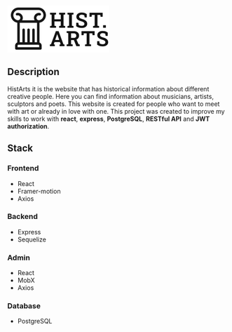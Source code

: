 <picture>
  <source media="(prefers-color-scheme: light)" srcset="https://github.com/PartySoonXd/HistArts/blob/master/client/src/assets/images/Logo.png">
  <source media="(prefers-color-scheme: dark)" srcset="https://github.com/PartySoonXd/HistArts/blob/master/client/src/assets/images/Logo-dark.svg">
  <img alt="HistArts logo" src="https://github.com/PartySoonXd/HistArts/blob/master/client/src/assets/images/Logo-dark.svg">
</picture>

## Description
HistArts it is the website that has historical information about different creative people. Here you can find information about musicians, artists, sculptors and poets. This website is created for people who want to meet with art or already in love with one. This project was created to improve my skills to work with **react**, **express**, **PostgreSQL**, **RESTful API** and **JWT authorization**.

## Stack
### Frontend
- React
- Framer-motion 
- Axios
### Backend
- Express
- Sequelize
### Admin
- React 
- MobX
- Axios
### Database 
- PostgreSQL
